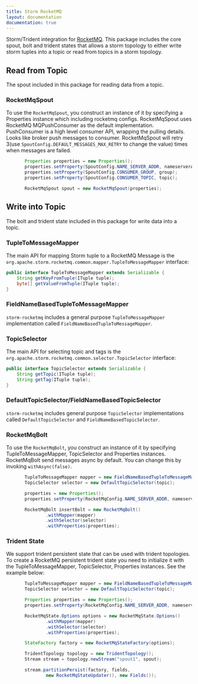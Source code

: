 ```yaml
---
title: Storm RocketMQ
layout: documentation
documentation: true
---
```


Storm/Trident integration for [RocketMQ](https://rocketmq.incubator.apache.org/). This package includes the core spout, bolt and trident states that allows a storm topology to either write storm tuples into a topic or read from topics in a storm topology.


## Read from Topic
The spout included in this package for reading data from a topic.

### RocketMqSpout
To use the `RocketMqSpout`,  you construct an instance of it by specifying a Properties instance which including rocketmq configs.
RocketMqSpout uses RocketMQ MQPushConsumer as the default implementation. PushConsumer is a high level consumer API, wrapping the pulling details. Looks like broker push messages to consumer.
RocketMqSpout will retry 3(use `SpoutConfig.DEFAULT_MESSAGES_MAX_RETRY` to change the value) times when messages are failed.

 ```java
        Properties properties = new Properties();
        properties.setProperty(SpoutConfig.NAME_SERVER_ADDR, nameserverAddr);
        properties.setProperty(SpoutConfig.CONSUMER_GROUP, group);
        properties.setProperty(SpoutConfig.CONSUMER_TOPIC, topic);

        RocketMqSpout spout = new RocketMqSpout(properties);
 ```


## Write into Topic
The bolt and trident state included in this package for write data into a topic.

### TupleToMessageMapper
The main API for mapping Storm tuple to a RocketMQ Message is the `org.apache.storm.rocketmq.common.mapper.TupleToMessageMapper` interface:

```java
public interface TupleToMessageMapper extends Serializable {
    String getKeyFromTuple(ITuple tuple);
    byte[] getValueFromTuple(ITuple tuple);
}
```

### FieldNameBasedTupleToMessageMapper
`storm-rocketmq` includes a general purpose `TupleToMessageMapper` implementation called `FieldNameBasedTupleToMessageMapper`.

### TopicSelector
The main API for selecting topic and tags is the `org.apache.storm.rocketmq.common.selector.TopicSelector` interface:

```java
public interface TopicSelector extends Serializable {
    String getTopic(ITuple tuple);
    String getTag(ITuple tuple);
}
```

### DefaultTopicSelector/FieldNameBasedTopicSelector
`storm-rocketmq` includes general purpose `TopicSelector` implementations called `DefaultTopicSelector` and `FieldNameBasedTopicSelector`.


### RocketMqBolt
To use the `RocketMqBolt`, you construct an instance of it by specifying TupleToMessageMapper, TopicSelector and Properties instances.
RocketMqBolt send messages async by default. You can change this by invoking `withAsync(false)`.

 ```java
        TupleToMessageMapper mapper = new FieldNameBasedTupleToMessageMapper("word", "count");
        TopicSelector selector = new DefaultTopicSelector(topic);

        properties = new Properties();
        properties.setProperty(RocketMqConfig.NAME_SERVER_ADDR, nameserverAddr);

        RocketMqBolt insertBolt = new RocketMqBolt()
                .withMapper(mapper)
                .withSelector(selector)
                .withProperties(properties);
 ```

### Trident State
We support trident persistent state that can be used with trident topologies. To create a RocketMQ persistent trident state you need to initialize it with the TupleToMessageMapper, TopicSelector, Properties instances. See the example below:

 ```java
        TupleToMessageMapper mapper = new FieldNameBasedTupleToMessageMapper("word", "count");
        TopicSelector selector = new DefaultTopicSelector(topic);

        Properties properties = new Properties();
        properties.setProperty(RocketMqConfig.NAME_SERVER_ADDR, nameserverAddr);

        RocketMqState.Options options = new RocketMqState.Options()
                .withMapper(mapper)
                .withSelector(selector)
                .withProperties(properties);

        StateFactory factory = new RocketMqStateFactory(options);

        TridentTopology topology = new TridentTopology();
        Stream stream = topology.newStream("spout1", spout);

        stream.partitionPersist(factory, fields,
                new RocketMqStateUpdater(), new Fields());
 ```

